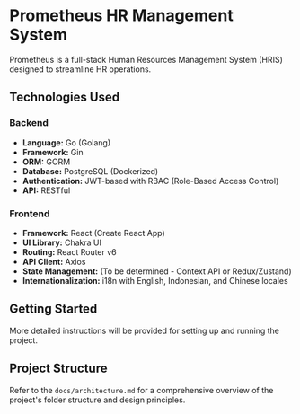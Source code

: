 # Prometheus HR Management System

Prometheus is a full-stack Human Resources Management System (HRIS) designed to streamline HR operations.

## Technologies Used

### Backend
* **Language:** Go (Golang)
* **Framework:** Gin
* **ORM:** GORM
* **Database:** PostgreSQL (Dockerized)
* **Authentication:** JWT-based with RBAC (Role-Based Access Control)
* **API:** RESTful

### Frontend
* **Framework:** React (Create React App)
* **UI Library:** Chakra UI
* **Routing:** React Router v6
* **API Client:** Axios
* **State Management:** (To be determined - Context API or Redux/Zustand)
* **Internationalization:** i18n with English, Indonesian, and Chinese locales

## Getting Started

More detailed instructions will be provided for setting up and running the project.

## Project Structure

Refer to the `docs/architecture.md` for a comprehensive overview of the project's folder structure and design principles.